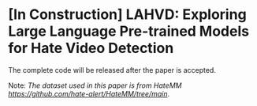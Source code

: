 # [In Construction] LAHVD: Exploring Large Language Pre-trained Models for Hate Video Detection
The complete code will be released after the paper is accepted.

<!--## 1. Introduction
This repository contains the code for our paper "LAHVD: Exploring Large Language Pre-trained Models for Hate Video Detection". Run `eval.py` to obtain the results of our proposed LAHVD method.-->



Note: *The dataset used in this paper is from HateMM https://github.com/hate-alert/HateMM/tree/main*.
